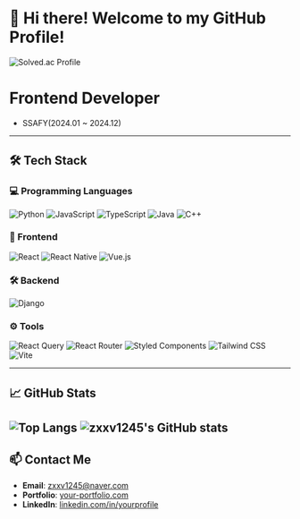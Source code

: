 # 👋 Hi there! Welcome to my GitHub Profile!

![Solved.ac Profile](http://mazassumnida.wtf/api/v2/generate_badge?boj=zxxv1245)

# **Frontend Developer**
- SSAFY(2024.01 ~ 2024.12)

---

## 🛠️ Tech Stack

### 💻 Programming Languages
![Python](https://img.shields.io/badge/Python-3776AB?style=for-the-badge&logo=python&logoColor=white)
![JavaScript](https://img.shields.io/badge/JavaScript-F7DF1E.svg?style=for-the-badge&logo=javascript&logoColor=white)
![TypeScript](https://img.shields.io/badge/typescript-%23007ACC.svg?style=for-the-badge&logo=typescript&logoColor=white)
![Java](https://img.shields.io/badge/Java-007396?style=for-the-badge&logo=java&logoColor=white)
![C++](https://img.shields.io/badge/C++-00599C?style=for-the-badge&logo=cplusplus&logoColor=white)

### 🌟 Frontend
![React](https://img.shields.io/badge/React-20232A?style=for-the-badge&logo=react&logoColor=61DAFB)
![React Native](https://img.shields.io/badge/react_native-%2320232a.svg?style=for-the-badge&logo=react&logoColor=%2361DAFB)
![Vue.js](https://img.shields.io/badge/vue.js-4FC08D.svg?&style=for-the-badge&logo=vuedotjs&logoColor=white)

### 🛠️ Backend
![Django](https://img.shields.io/badge/django-092E20.svg?&style=for-the-badge&logo=django&logoColor=white)

### ⚙️ Tools
![React Query](https://img.shields.io/badge/React_Query-FF4154?style=for-the-badge&logo=ReactQuery&logoColor=white)
![React Router](https://img.shields.io/badge/React_Router-CA4245?style=for-the-badge&logo=react-router&logoColor=white)
![Styled Components](https://img.shields.io/badge/styled--components-DB7093?style=for-the-badge&logo=styled-components&logoColor=white)
![Tailwind CSS](https://img.shields.io/badge/tailwindcss-06B6D4.svg?style=for-the-badge&logo=tailwindcss&logoColor=white)
![Vite](https://img.shields.io/badge/Vite-B73BFE?style=for-the-badge&logo=vite&logoColor=FFD62E)

---

## 📈 GitHub Stats
![Top Langs](https://github-readme-stats.vercel.app/api/top-langs/?username=anuraghazra&layout=compact)
![zxxv1245's GitHub stats](https://github-readme-stats.vercel.app/api?username=zxxv1245&show_icons=true&theme=radical)
---

## 📫 Contact Me
- **Email**: [zxxv1245@naver.com](zxxv1245@naver.com)
- **Portfolio**: [your-portfolio.com](https://your-portfolio.com)
- **LinkedIn**: [linkedin.com/in/yourprofile](https://linkedin.com/in/yourprofile)
